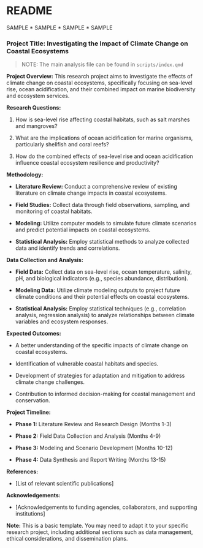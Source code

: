 # README

SAMPLE \* SAMPLE \* SAMPLE \* SAMPLE

### **Project Title: Investigating the Impact of Climate Change on Coastal Ecosystems**

> NOTE: The main analysis file can be found in `scripts/index.qmd`

**Project Overview:** This research project aims to investigate the effects of climate change on coastal ecosystems, specifically focusing on sea-level rise, ocean acidification, and their combined impact on marine biodiversity and ecosystem services.

**Research Questions:**

1.  How is sea-level rise affecting coastal habitats, such as salt marshes and mangroves?

2.  What are the implications of ocean acidification for marine organisms, particularly shellfish and coral reefs?

3.  How do the combined effects of sea-level rise and ocean acidification influence coastal ecosystem resilience and productivity?

**Methodology:**

-   **Literature Review:** Conduct a comprehensive review of existing literature on climate change impacts in coastal ecosystems.

-   **Field Studies:** Collect data through field observations, sampling, and monitoring of coastal habitats.

-   **Modeling:** Utilize computer models to simulate future climate scenarios and predict potential impacts on coastal ecosystems.

-   **Statistical Analysis:** Employ statistical methods to analyze collected data and identify trends and correlations.

**Data Collection and Analysis:**

-   **Field Data:** Collect data on sea-level rise, ocean temperature, salinity, pH, and biological indicators (e.g., species abundance, distribution).

-   **Modeling Data:** Utilize climate modeling outputs to project future climate conditions and their potential effects on coastal ecosystems.

-   **Statistical Analysis:** Employ statistical techniques (e.g., correlation analysis, regression analysis) to analyze relationships between climate variables and ecosystem responses.

**Expected Outcomes:**

-   A better understanding of the specific impacts of climate change on coastal ecosystems.

-   Identification of vulnerable coastal habitats and species.

-   Development of strategies for adaptation and mitigation to address climate change challenges.

-   Contribution to informed decision-making for coastal management and conservation.

**Project Timeline:**

-   **Phase 1:** Literature Review and Research Design (Months 1-3)

-   **Phase 2:** Field Data Collection and Analysis (Months 4-9)

-   **Phase 3:** Modeling and Scenario Development (Months 10-12)

-   **Phase 4:** Data Synthesis and Report Writing (Months 13-15)

**References:**

-   \[List of relevant scientific publications\]

**Acknowledgements:**

-   \[Acknowledgements to funding agencies, collaborators, and supporting institutions\]

**Note:** This is a basic template. You may need to adapt it to your specific research project, including additional sections such as data management, ethical considerations, and dissemination plans.
